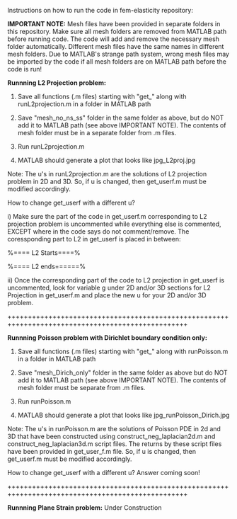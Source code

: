 Instructions on how to run the code in fem-elasticity repository:

**IMPORTANT NOTE:** 
Mesh files have been provided in separate folders in this repository. Make sure
all mesh folders are removed from MATLAB path before running code. The code will 
add and remove the necessary mesh folder automatically. Different mesh files have
the same names in different mesh folders. Due to MATLAB's strange path system, 
wrong mesh files may be imported by the code if all mesh folders are on MATLAB path 
before the code is run!

**Runnning L2 Projection problem:**

  1) Save all functions (.m files) starting with "get_" along with runL2projection.m
      in a folder in MATLAB path

  2) Save "mesh_no_ns_ss" folder in the same folder as above, but do NOT add it to
     MATLAB path (see above IMPORTANT NOTE). The contents of mesh folder must be 
     in a separate folder from .m files.

  3) Run runL2projection.m 

  4) MATLAB should generate a plot that looks like jpg_L2proj.jpg 

 Note: The u's in runL2projection.m are the solutions of L2 projection problem in 2D
       and 3D. So, if u is changed, then get_userf.m must be modified accordingly.

  How to change get_userf with a different u?
 
  i) Make sure the part of the code in get_userf.m corresponding to L2 projection problem 
     is uncommented while everything else is commented, EXCEPT where in the code says 
     do not comment/remove. The coressponding part to L2 in get_userf is placed in between:

   %==== L2 Starts====%

   %==== L2 ends======% 

   ii) Once the corresponding part of the code to L2 projection in get_userf is uncommented,
       look for variable g under 2D and/or 3D sections for L2 Projection in get_userf.m 
       and place the new u for your 2D and/or 3D problem.

++++++++++++++++++++++++++++++++++++++++++++++++++++++++++++++++++++++++++++++++++++++++++++++++++

**Runnning Poisson problem with Dirichlet boundary condition only:**

   1) Save all functions (.m files) starting with "get_" along with runPoisson.m
      in a folder in MATLAB path

   2) Save "mesh_Dirich_only" folder in the same folder as above but do NOT add it to
     MATLAB path (see above IMPORTANT NOTE). The contents of mesh folder must be 
     separate from .m files.

   3) Run runPoisson.m 

   4) MATLAB should generate a plot that looks like jpg_runPoisson_Dirich.jpg 

 Note: The u's in runPoisson.m are the solutions of Poisson PDE in 2d and 3D that 
       have been constructed using construct_neg_laplacian2d.m and 
       construct_neg_laplacian3d.m script files. The returns by these script files
       have been provided in get_user_f.m file. So, if u is changed, then get_userf.m 
       must be modified accordingly.

  How to change get_userf with a different u?
  Answer coming soon!

++++++++++++++++++++++++++++++++++++++++++++++++++++++++++++++++++++++++++++++++++++++++++++++++++

**Runnning Plane Strain problem:**
   Under Construction


